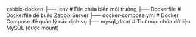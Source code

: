 zabbix-docker/
├── .env                  # File chứa biến môi trường
├── Dockerfile            # Dockerfile để build Zabbix Server
├── docker-compose.yml    # Docker Compose để quản lý các dịch vụ
├── mysql_data/           # Thư mục chứa dữ liệu MySQL (được mount)
